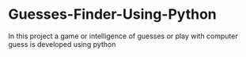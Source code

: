 # Guesses-Finder-Using-Python
In this project a game or intelligence of guesses  or play with computer guess is developed using python
